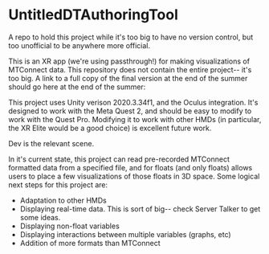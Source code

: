 # UntitledDTAuthoringTool
A repo to hold this project while it's too big to have no version control, but too unofficial to be anywhere more official. 

This is an XR app (we're using passthrough!) for making visualizations of MTConnect data.
This repository does not contain the entire project-- it's too big. 
A link to a full copy of the final version at the end of the summer should go here at the end of the summer:

This project uses Unity verison 2020.3.34f1, and the Oculus integration. It's designed to work with the Meta Quest 2, 
and should be easy to modify to work with the Quest Pro. 
Modifying it to work with other HMDs (in particular, the XR Elite would be a good choice) is excellent future work. 

Dev is the relevant scene. 

In it's current state, this project can read pre-recorded MTConnect formatted data from a specified file, and for floats 
(and only floats) allows users to place a few visualizations of those floats in 3D space. Some logical next steps for this project are: 

- Adaptation to other HMDs
- Displaying real-time data. This is sort of big-- check Server Talker to get some ideas.
- Displaying non-float variables
- Displaying interactions between multiple variables (graphs, etc)
- Addition of more formats than MTConnect
